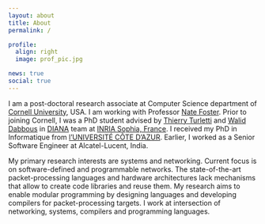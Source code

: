 ```yaml
---
layout: about
title: About
permalink: /

profile:
  align: right
  image: prof_pic.jpg

news: true
social: true
---
```

I am a post-doctoral research associate at Computer Science department
of <a href="https://www.cornell.edu" target="_blank">Cornell University</a>, USA. 
I am working with Professor <a href="https://www.cs.cornell.edu/~jnfoster/" target="_blank">Nate Foster</a>.
Prior to joining Cornell, I was a PhD student advised by 
[Thierry Turletti](https://team.inria.fr/diana/team-members/thierry-turletti/) and
[Walid Dabbous](https://team.inria.fr/diana/team-members/walid-dabbous/) in
[DIANA](https://team.inria.fr/diana/team-members/)
team at [INRIA Sophia, France](https://www.inria.fr/fr/centre-inria-sophia-antipolis-mediterranee). 
I received my PhD in Informatique from [l’UNIVERSITÉ CÔTE D’AZUR](http://univ-cotedazur.fr/fr). 
Earlier, I worked as a Senior Software Engineer at Alcatel-Lucent, India.


My primary research interests are systems and networking. Current focus is on
software-defined and programmable networks. The state-of-the-art packet-processing
languages and hardware architectures lack mechanisms that allow to create code 
libraries and reuse them. My research aims to enable modular programming by 
designing languages and developing compilers for packet-processing targets. I 
work at intersection of networking, systems, compilers and programming languages.


